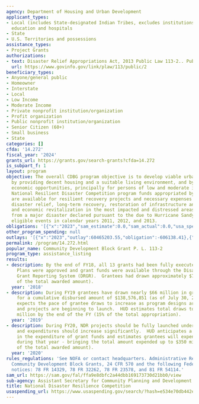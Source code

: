 ```yaml
---
agency: Department of Housing and Urban Development
applicant_types:
- Local (includes State-designated Indian Tribes, excludes institutions of higher
  education and hospitals
- State
- U.S. Territories and possessions
assistance_types:
- Project Grants
authorizations:
- text: Disaster Relief Appropriations Act, 2013 Public Law 113-2.. Pub. L. 113, 2.
  url: https://www.govinfo.gov/link/plaw/113/public/2
beneficiary_types:
- Anyone/general public
- Homeowner
- Interstate
- Local
- Low Income
- Moderate Income
- Private nonprofit institution/organization
- Profit organization
- Public nonprofit institution/organization
- Senior Citizen (60+)
- Small business
- State
categories: []
cfda: '14.272'
fiscal_year: '2024'
grants_url: https://grants.gov/search-grants?cfda=14.272
is_subpart_f: 1
layout: program
objective: The overall CDBG program objective is to develop viable urban communities,
  by providing decent housing and a suitable living environment, and by expanding
  economic opportunities, principally for persons of low and moderate income. The
  National Resilient Disaster Competition program funds appropriated by P.L. 113-2
  are available for resilient recovery projects and necessary expenses related to
  disaster relief, long-term recovery, restoration of infrastructure and housing,
  and economic revitalization in the most impacted and distressed areas resulting
  from a major disaster declared pursuant to the due to Hurricane Sandy and other
  eligible events in calendar years 2011, 2012, and 2013.
obligations: '[{"x":"2023","sam_estimate":0.0,"sam_actual":0.0,"usa_spending_actual":-606138.41},{"x":"2024","sam_estimate":0.0,"sam_actual":0.0,"usa_spending_actual":0.0},{"x":"2025","sam_estimate":0.0,"sam_actual":0.0,"usa_spending_actual":0.0}]'
other_program_spending: null
outlays: '[{"x":"2023","outlay":60465203.55,"obligation":-606138.41},{"x":"2024","outlay":0.0,"obligation":0.0},{"x":"2025","outlay":0.0,"obligation":0.0}]'
permalink: /program/14.272.html
popular_name: Community Development Block Grant P. L. 113-2
program_type: assistance_listing
results:
- description: By the end of FY18, all 13 grants had been fully executed with grantees.  Action
    Plans were approved and grant funds were available through the Disaster Recovery
    Grant Reporting System (DRGR).  Grantees had drawn approximately $73 million (7.3%
    of the total awarded amount).
  year: '2018'
- description: During FY19 grantees have drawn nearly $66 million in grant funds,
    for a cumulative disbursed amount of $138,576,851 (as of July 30, 2019).  HUD
    expects the pace of grantee draws to increase as program designs are nearing completion,
    and projects are beginning to launch.  HUD estimates total draws to reach $150
    million by the end of the FY (15% of the total appropriation).
  year: '2019'
- description: During FY20, NDR projects should be fully launched under all grants
    and expenditures should increase significantly.  HUD anticipates a 33% increase
    in the expenditure of grant funds and estimates grantees will expend $200 million
    during that year - bringing the total amount expended up to $350 million (35%
    of the total awarded amount).
  year: '2020'
rules_regulations: 'See NOFA or contact headquarters. Administrative Regulations for
  Community Development Block Grants, 24 CFR 570 and the following Federal Register
  notices: 78 FR 14329, 78 FR 32262, 78 FR 23578, and 81 FR 54114.'
sam_url: https://sam.gov/fal/ffa9e8dbfc2a44dbb169173730d21bb0/view
sub-agency: Assistant Secretary for Community Planning and Development
title: National Disaster Resilience Competition
usaspending_url: https://www.usaspending.gov/search/?hash=e534e70db442ec1cafc6ae7a2a308a5a
---
```

